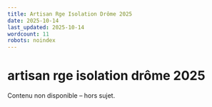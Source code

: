 ```yaml
---
title: Artisan Rge Isolation Drôme 2025
date: 2025-10-14
last_updated: 2025-10-14
wordcount: 11
robots: noindex
---
```


# artisan rge isolation drôme 2025

Contenu non disponible – hors sujet.